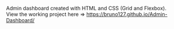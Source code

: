 Admin dashboard created with HTML and CSS (Grid and Flexbox). <br>
View the working project here => https://bruno127.github.io/Admin-Dashboard/